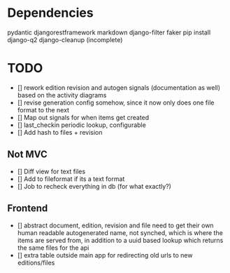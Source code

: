 # Dependencies
pydantic
djangorestframework
markdown
django-filter
faker
pip install django-q2
django-cleanup
(incomplete)

# TODO
- [] rework edition revision and autogen signals (documentation as well) based on the activity diagrams
- [] revise generation config somehow, since it now only does one file format to the next
- [] Map out signals for when items get created
- [] last_checkin periodic lookup, configurable
- [] Add hash to files + revision

## Not MVC
- [] Diff view for text files
- [] Add to fileformat if its a text format
- [] Job to recheck everything in db (for what exactly?)

## Frontend
- [] abstract document, edition, revision and file need to get their own human readable autogenerated name, not synched, which is where the items are served from, in addition to a uuid based lookup which returns the same files for the api
- [] extra table outside main app for redirecting old urls to new editions/files